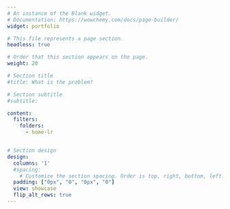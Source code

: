 ```yaml
---
# An instance of the Blank widget.
# Documentation: https://wowchemy.com/docs/page-builder/
widget: portfolio

# This file represents a page section.
headless: true

# Order that this section appears on the page.
weight: 20

# Section title
#title: What is the problem?

# Section subtitle
#subtitle: 

content:
  filters:
    folders:
      - home-lr


# Section design
design:
  columns: '1'
  #spacing:
    # Customize the section spacing. Order is top, right, bottom, left.
  padding: ["0px", "0", "0px", "0"]
  view: showcase
  flip_alt_rows: true
---
```

